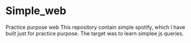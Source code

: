 # Simple_web
Practice purpose web
This repository contain simple spotify, which I have built just for practice purpose. The target was to learn simplee js queries.
